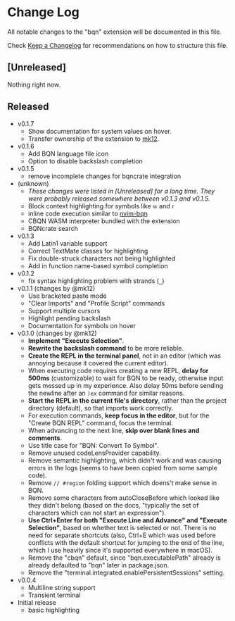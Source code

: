 # Change Log

All notable changes to the "bqn" extension will be documented in this file.

Check [Keep a Changelog](http://keepachangelog.com/) for recommendations on how to structure this file.

## [Unreleased]

Nothing right now.

## Released

- v0.1.7
  - Show documentation for system values on hover.
  - Transfer ownership of the extension to [mk12](https://github.com/mk12).
- v0.1.6
  - Add BQN language file icon
  - Option to disable backslash completion
- v0.1.5
  - remove incomplete changes for bqncrate integration
- (unknown)
  - _These changes were listed in \[Unreleased\] for a long time. They were probably released somewhere between v0.1.3 and v0.1.5._
  - Block context highlighting for symbols like `𝕨` and `𝕣`
  - inline code execution similar to [nvim-bqn](https://git.sr.ht/~detegr/nvim-bqn)
  - CBQN WASM interpreter bundled with the extension
  - BQNcrate search
- v0.1.3
  - Add Latin1 variable support
  - Correct TextMate classes for highlighting
  - Fix double-struck characters not being highlighted
  - Add in function name-based symbol completion
- v0.1.2
  - fix syntax highlighting problem with strands (`‿`)
- v0.1.1 (changes by @mk12)
  - Use bracketed paste mode
  - "Clear Imports" and "Profile Script" commands
  - Support multiple cursors
  - Highlight pending backslash
  - Documentation for symbols on hover
- v0.1.0 (changes by @mk12)
  * **Implement "Execute Selection"**.
  * **Rewrite the backslash command** to be more reliable.
  * **Create the REPL in the terminal panel**, not in an editor (which was annoying because it covered the current editor).
  * When executing code requires creating a new REPL, **delay for 500ms** (customizable) to wait for BQN to be ready, otherwise input gets messed up in my experience. Also delay 50ms before sending the newline after an `)ex` command for similar reasons.
  * **Start the REPL in the current file's directory**, rather than the project directory (default), so that imports work correctly.
  * For execution commands, **keep focus in the editor**, but for the "Create BQN REPL" command, focus the terminal.
  * When advancing to the next line, **skip over blank lines and comments**.
  * Use title case for "BQN: Convert To Symbol".
  * Remove unused codeLensProvider capability.
  * Remove semantic highlighting, which didn't work and was causing errors in the logs (seems to have been copied from some sample code).
  * Remove `// #region` folding support which doens't make sense in BQN.
  * Remove some characters from autoCloseBefore which looked like they didn't belong (based on the docs, "typically the set of characters which can not start an expression").
  * **Use Ctrl+Enter for both "Execute Line and Advance" and "Execute Selection"**, based on whether text is selected or not. There is no need for separate shortcuts (also, Ctrl+E which was used before conflicts with the default shortcut for jumping to the end of the line, which I use heavily since it's supported everywhere in macOS).
  * Remove the "cbqn" default, since "bqn.executablePath" already is already defaulted to "bqn" later in package.json.
  * Remove the "terminal.integrated.enablePersistentSessions" setting.
- v0.0.4
  - Multiline string support
  - Transient terminal
- Initial release
  - basic highlighting
